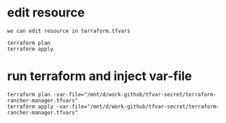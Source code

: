 


# edit resource

    we can edit resource in terraform.tfvars

    terraform plan
    terraform apply

# run terraform and inject var-file

    terraform plan -var-file="/mnt/d/work-github/tfvar-secret/terraform-rancher-manager.tfvars"
    terraform apply -var-file="/mnt/d/work-github/tfvar-secret/terraform-rancher-manager.tfvars"